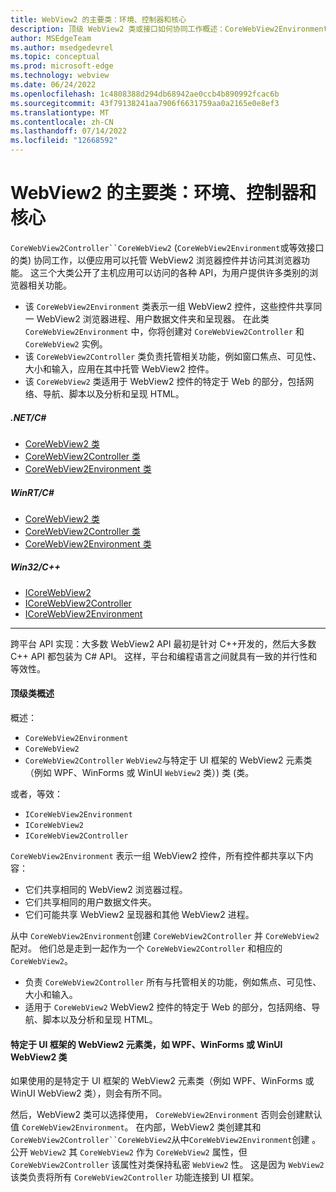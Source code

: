 ```yaml
---
title: WebView2 的主要类：环境、控制器和核心
description: 顶级 WebView2 类或接口如何协同工作概述：CoreWebView2Environment、CoreWebView2Controller 和 CoreWebView2。
author: MSEdgeTeam
ms.author: msedgedevrel
ms.topic: conceptual
ms.prod: microsoft-edge
ms.technology: webview
ms.date: 06/24/2022
ms.openlocfilehash: 1c4808388d294db68942ae0ccb4b890992fcac6b
ms.sourcegitcommit: 43f79138241aa7906f6631759aa0a2165e0e8ef3
ms.translationtype: MT
ms.contentlocale: zh-CN
ms.lasthandoff: 07/14/2022
ms.locfileid: "12668592"
---
```

# <a name="main-classes-for-webview2-environment-controller-and-core"></a>WebView2 的主要类：环境、控制器和核心

<!-- keep sync'd:
* [Main classes: Environment, Controller, and Core](overview-features-apis.md#main-classes-environment-controller-and-core) in _Overview of WebView2 features and APIs_.
* [Main classes for WebView2: Environment, Controller, and Core](environment-controller-core.md) - topmost content.
-->

`CoreWebView2Controller``CoreWebView2` (`CoreWebView2Environment`或等效接口的类) 协同工作，以便应用可以托管 WebView2 浏览器控件并访问其浏览器功能。  这三个大类公开了主机应用可以访问的各种 API，为用户提供许多类别的浏览器相关功能。

*  该 `CoreWebView2Environment` 类表示一组 WebView2 控件，这些控件共享同一 WebView2 浏览器进程、用户数据文件夹和呈现器。  在此类 `CoreWebView2Environment` 中，你将创建对 `CoreWebView2Controller` 和 `CoreWebView2` 实例。
*  该 `CoreWebView2Controller` 类负责托管相关功能，例如窗口焦点、可见性、大小和输入，应用在其中托管 WebView2 控件。
*  该 `CoreWebView2` 类适用于 WebView2 控件的特定于 Web 的部分，包括网络、导航、脚本以及分析和呈现 HTML。

<!-- / keep sync'd -->

##### [<a name="netc"></a>.NET/C#](#tab/dotnetcsharp)

* [CoreWebView2 类](/dotnet/api/microsoft.web.webview2.core.corewebview2)
* [CoreWebView2Controller 类](/dotnet/api/microsoft.web.webview2.core.corewebview2controller)
* [CoreWebView2Environment 类](/dotnet/api/microsoft.web.webview2.core.corewebview2environment)

##### [<a name="winrtc"></a>WinRT/C#](#tab/winrtcsharp)

* [CoreWebView2 类](/microsoft-edge/webview2/reference/winrt/microsoft_web_webview2_core/corewebview2)
* [CoreWebView2Controller 类](/microsoft-edge/webview2/reference/winrt/microsoft_web_webview2_core/corewebview2controller)
* [CoreWebView2Environment 类](/microsoft-edge/webview2/reference/winrt/microsoft_web_webview2_core/corewebview2environment)

##### [<a name="win32c"></a>Win32/C++](#tab/win32cpp)

* [ICoreWebView2](/microsoft-edge/webview2/reference/win32/icorewebview2)
* [ICoreWebView2Controller](/microsoft-edge/webview2/reference/win32/icorewebview2controller)
* [ICoreWebView2Environment](/microsoft-edge/webview2/reference/win32/icorewebview2environment)

---


跨平台 API 实现：大多数 WebView2 API 最初是针对 C++开发的，然后大多数 C++ API 都包装为 C# API。  这样，平台和编程语言之间就具有一致的并行性和等效性。


#### <a name="overview-of-the-top-level-classes"></a>顶级类概述

概述：
* `CoreWebView2Environment`
* `CoreWebView2`
* `CoreWebView2Controller` `WebView2`与特定于 UI 框架的 WebView2 元素类（例如 WPF、WinForms 或 WinUI `WebView2` 类）) 类 (类。

或者，等效：
* `ICoreWebView2Environment`
* `ICoreWebView2`
* `ICoreWebView2Controller`

`CoreWebView2Environment` 表示一组 WebView2 控件，所有控件都共享以下内容：
*  它们共享相同的 WebView2 浏览器过程。
*  它们共享相同的用户数据文件夹。
*  它们可能共享 WebView2 呈现器和其他 WebView2 进程。

从中 `CoreWebView2Environment`创建 `CoreWebView2Controller` 并 `CoreWebView2` 配对。  他们总是走到一起作为一个 `CoreWebView2Controller` 和相应的 `CoreWebView2`。
*  负责 `CoreWebView2Controller` 所有与托管相关的功能，例如焦点、可见性、大小和输入。
*  适用于 `CoreWebView2` WebView2 控件的特定于 Web 的部分，包括网络、导航、脚本以及分析和呈现 HTML。


#### <a name="ui-framework-specific-webview2-element-class-such-as-wpf-winforms-or-winui-webview2-classes"></a>特定于 UI 框架的 WebView2 元素类，如 WPF、WinForms 或 WinUI WebView2 类

如果使用的是特定于 UI 框架的 WebView2 元素类（例如 WPF、WinForms 或 WinUI WebView2 类），则会有所不同。 

然后，WebView2 类可以选择使用， `CoreWebView2Environment` 否则会创建默认值 `CoreWebView2Environment`。  在内部，WebView2 类创建其和`CoreWebView2Controller``CoreWebView2`从中`CoreWebView2Environment`创建 。  公开 `WebView2` 其 `CoreWebView2` 作为 `CoreWebView2` 属性，但 `CoreWebView2Controller` 该属性对类保持私密 `WebView2` 性。  这是因为 `WebView2` 该类负责将所有 `CoreWebView2Controller` 功能连接到 UI 框架。


<!-- ====================================================================== -->
<!-- ## See also -->

<!--
* []()
* []()
-->

